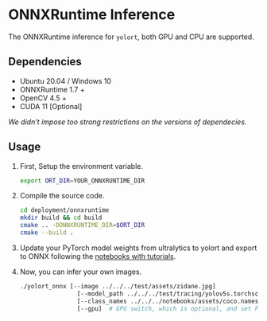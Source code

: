 # ONNXRuntime Inference

The ONNXRuntime inference for `yolort`, both GPU and CPU are supported.

## Dependencies

- Ubuntu 20.04 / Windows 10
- ONNXRuntime 1.7 +
- OpenCV 4.5 +
- CUDA 11 [Optional]

*We didn't impose too strong restrictions on the versions of dependecies.*

## Usage

1. First, Setup the environment variable.

    ```bash
    export ORT_DIR=YOUR_ONNXRUNTIME_DIR
    ```

2. Compile the source code.

    ```bash
    cd deployment/onnxruntime
    mkdir build && cd build
    cmake .. -DONNXRUNTIME_DIR=$ORT_DIR
    cmake --build .
    ```

3. Update your PyTorch model weights from ultralytics to yolort and export to ONNX following the [notebooks with tutorials](https://github.com/zhiqwang/yolov5-rt-stack/blob/master/notebooks/).

4. Now, you can infer your own images.

    ```bash
    ./yolort_onnx [--image ../../../test/assets/zidane.jpg]
                    [--model_path ../../../test/tracing/yolov5s.torchscript.pt]
                    [--class_names ../../../notebooks/assets/coco.names]
                    [--gpu]  # GPU switch, which is optional, and set False as default
    ```